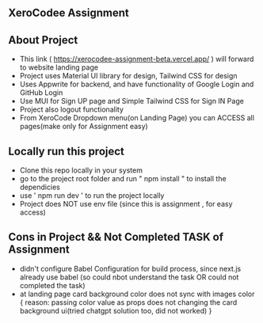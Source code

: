 ## XeroCodee Assignment

## About Project
- This link ( https://xerocodee-assignment-beta.vercel.app/ ) will forward to website landing page
- Project uses Material UI library for design, Tailwind CSS for design
- Uses Appwrite for backend, and have functionality of Google Login and GitHub Login
- Use MUI for Sign UP page and Simple Tailwind CSS for Sign IN Page
- Project also logout functionality
- From XeroCode Dropdown menu(on Landing Page) you can ACCESS all pages(make only for Assignment easy)


## Locally run this project
- Clone this repo locally in your system
- go to the project root folder and run " npm install " to install the dependicies
- use ' npm run dev ' to run the project locally
- Project does NOT use env file (since this is assignment , for easy access)

## Cons in Project && Not Completed TASK of Assignment
- didn't configure Babel Configuration for build process, since next.js already use babel (so could nbot understand the task OR could not completed the task)
- at landing page card background color does not sync with images color { reason: passing color value as props does not changing the card background ui(tried chatgpt solution too, did not worked)  }

